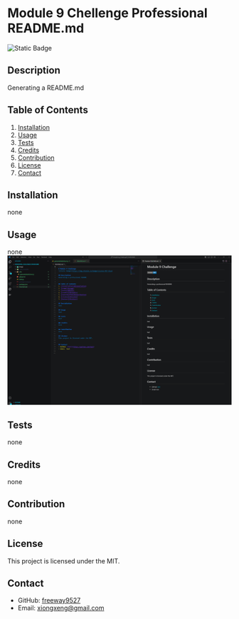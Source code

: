 
# Module 9 Chellenge Professional README.md
![Static Badge](https://img.shields.io/badge/License-MIT-blue) 

## Description
Generating a README.md


## Table of Contents
1. [Installation](#installation)
2. [Usage](#usage)
3. [Tests](#tests)
4. [Credits](#credits)
5. [Contribution](#contribution)
6. [License](#license)
7. [Contact](#contact)

## Installation
none

## Usage
none
![Alt text](Image/Screenshot.png)

## Tests
none

## Credits
none

## Contribution
none

## License
This project is licensed under the MIT.


## Contact
- GitHub: [freeway9527](https://github.com/freeway9527)
- Email: xiongxeng@gmail.com

